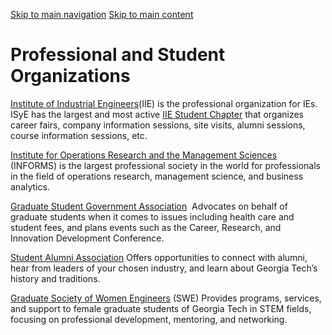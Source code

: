 [Skip to main navigation](https://www.isye.gatech.edu/academics/masters/current-students/professional-student-organizations#main-navigation) [Skip to main content](https://www.isye.gatech.edu/academics/masters/current-students/professional-student-organizations#main-content)

# Professional and Student Organizations

[Institute of Industrial Engineers](http://www.iise.org/Default.aspx "(opens in a new window)")(IIE) is the professional organization for IEs. ISyE has the largest and most active [IIE Student Chapter](https://www.gtiise.org/ "(opens in a new window)") that organizes career fairs, company information sessions, site visits, alumni sessions, course information sessions, etc.

[Institute for Operations Research and the Management Sciences](https://www.informs.org/ "(opens in a new window)") (INFORMS) is the largest professional society in the world for professionals in the field of operations research, management science, and business analytics.

[Graduate Student Government Association](http://sga.gatech.edu/grad/ "(opens in a new window)")  Advocates on behalf of graduate students when it comes to issues including health care and student fees, and plans events such as the Career, Research, and Innovation Development Conference.

[Student Alumni Association](http://www.gtsaa.com/ "(opens in a new window)") Offers opportunities to connect with alumni, hear from leaders of your chosen industry, and learn about Georgia Tech’s history and traditions.

[Graduate Society of Women Engineers](https://gatech.campuslabs.com/engage/organization/society-of-women-engineers "(opens in a new window)") (SWE) Provides programs, services, and support to female graduate students of Georgia Tech in STEM fields, focusing on professional development, mentoring, and networking.